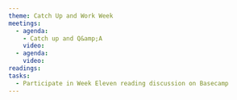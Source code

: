 ```yaml
---
theme: Catch Up and Work Week
meetings:
  - agenda:
    - Catch up and Q&amp;A
    video:
  - agenda:
    video:
readings:
tasks:
  - Participate in Week Eleven reading discussion on Basecamp
---
```

